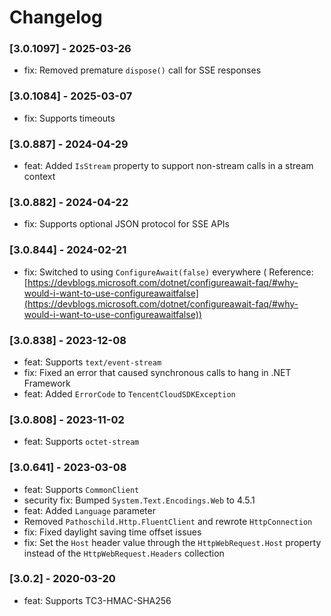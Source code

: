 # Changelog

### [3.0.1097] - 2025-03-26

- fix: Removed premature `dispose()` call for SSE responses

### [3.0.1084] - 2025-03-07

- fix: Supports timeouts

### [3.0.887] - 2024-04-29

- feat: Added `IsStream` property to support non-stream calls in a stream context

### [3.0.882] - 2024-04-22

- fix: Supports optional JSON protocol for SSE APIs

### [3.0.844] - 2024-02-21

- fix: Switched to using `ConfigureAwait(false)` everywhere (
  Reference: [https://devblogs.microsoft.com/dotnet/configureawait-faq/#why-would-i-want-to-use-configureawaitfalse](https://devblogs.microsoft.com/dotnet/configureawait-faq/#why-would-i-want-to-use-configureawaitfalse))

### [3.0.838] - 2023-12-08

- feat: Supports `text/event-stream`
- fix: Fixed an error that caused synchronous calls to hang in .NET Framework
- feat: Added `ErrorCode` to `TencentCloudSDKException`

### [3.0.808] - 2023-11-02

- feat: Supports `octet-stream`

### [3.0.641] - 2023-03-08

- feat: Supports `CommonClient`
- security fix: Bumped `System.Text.Encodings.Web` to 4.5.1
- feat: Added `Language` parameter
- Removed `Pathoschild.Http.FluentClient` and rewrote `HttpConnection`
- fix: Fixed daylight saving time offset issues
- fix: Set the `Host` header value through the `HttpWebRequest.Host` property instead of the `HttpWebRequest.Headers`
  collection

### [3.0.2] - 2020-03-20

- feat: Supports TC3-HMAC-SHA256